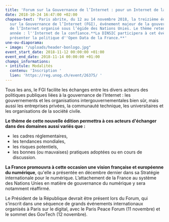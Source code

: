 ```yaml
---
title: 'Forum sur la Gouvernance de l’Internet : pour un Internet de la confiance'
date: 2018-10-24 16:47:00 +02:00
chapeau-text: 'Paris abrite, du 12 au 14 novembre 2018, la treizième édition du Forum
  sur la Gouvernance de l’Internet (FGI), événement majeur de la gouvernance mondiale
  de l’Internet organisé sous l’égide des Nations Unies. Le thème retenu pour cette
  année : l''Internet de la confiance.**La DINSIC participera à cet évènement pour
  présenter la politique d''Open Data de la France.**'
une-ou-diaporama:
- image: "/uploads/header-bonlogo.jpg"
event_start_date: 2018-11-12 00:00:00 +01:00
event_end_date: 2018-11-14 00:00:00 +01:00
champs_informations:
- intitule: Modalités
  contenu: 'Inscription '
  lien: 'https://reg.unog.ch/event/26375/ '
---
```


Tous les ans, le FGI facilite les échanges entre les divers acteurs des politiques publiques liées à la gouvernance de l’Internet : les gouvernements et les organisations intergouvernementales bien sûr, mais aussi les entreprises privées, la communauté technique, les universitaires et les organisations de la société civile.

**Le thème de cette nouvelle édition permettra à ces acteurs d'échanger dans des domaines aussi variés que :**
* les cadres réglementaires,
* les tendances mondiales,
* les risques potentiels,
* les bonnes (ou mauvaises) pratiques adoptées ou en cours de discussion.

**La France promouvra à cette occasion une vision française et européenne du numérique**, qu'elle a présentée en décembre dernier dans sa Stratégie internationale pour le numérique. L’attachement de la France au système des Nations Unies en matière de gouvernance du numérique y sera notamment réaffirmé.

Le Président de la République devrait être présent lors du Forum, qui s’inscrit dans une séquence de grands événements internationaux organisés à Paris sur le digital, avec le Paris Peace Forum (11 novembre) et le sommet des GovTech (12 novembre).